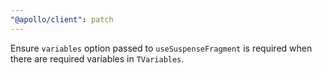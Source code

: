 ```yaml
---
"@apollo/client": patch
---
```


Ensure `variables` option passed to `useSuspenseFragment` is required when there are required variables in `TVariables`.
